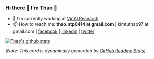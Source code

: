 ### Hi there 👋 I'm Thao 🌱

<!--
**thaoshibe/thaoshibe** is a ✨ _special_ ✨ repository because its `README.md` (this file) appears on your GitHub profile.

- 🔭 I’m currently working at [VinAI Research](https://www.vinai.io) as a AI Resident
- 🌱 I’m currently reading [this book](https://szeliski.org/Book)...
- 📫 How to reach me: thao.ntp0414 at gmail.com, [facebook](fb.com/kimtuthap97), [linkedin](https://www.linkedin.com/in/kimtuthap97/)

-->

- 🔭 I’m currently working at [VinAI Research](https://www.vinai.io)
- 📫 How to reach me: **thao.ntp0414 at gmail.com** | kimtuthap97 at gmail.com | [facebook](https://www.facebook.com/kimtuthap97) | [linkedin](https://www.linkedin.com/in/kimtuthap97/) | [twitter](https://twitter.com/kimtuthap97)


[![Thao's github stats](https://github-readme-stats.vercel.app/api?username=thaoshibe&show_icons=true&theme=algolia)](https://github.com/thaoshibe/thaoshibe)

*(Note: This card is dynamically generated by [GitHub Readme Stats](https://github.com/anuraghazra/github-readme-stats))*
